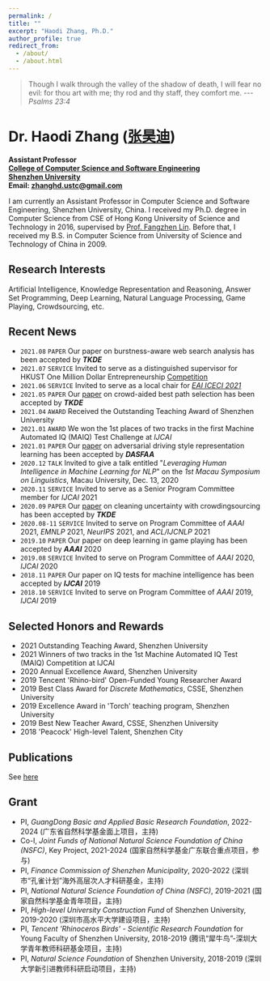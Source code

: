 ```yaml
---
permalink: /
title: ""
excerpt: "Haodi Zhang, Ph.D."
author_profile: true
redirect_from: 
  - /about/
  - /about.html
---
```



> Though I walk through the valley of the shadow of  death, I will fear no evil: for thou art with me; thy rod and thy staff, they comfort me. ---<cite>Psalms 23:4</cite>


Dr. Haodi Zhang ([张昊迪](http://csse.szu.edu.cn/cn/people5ef2.html?195315))
======
**Assistant Professor**<br>
**[College of Computer Science and Software Engineering](http://csse.szu.edu.cn/)**<br>
**[Shenzhen University](https://www.szu.edu.cn/)**<br>
**Email: [zhanghd.ustc@gmail.com](mailto:zhanghd.ustc@gmail.com)**



I am currently an Assistant Professor in Computer Science and Software Engineering, Shenzhen University, China. 
I received my Ph.D. degree in Computer Science from  CSE of Hong Kong University of Science and Technology in 2016, supervised by [Prof. Fangzhen Lin](https://www.cse.ust.hk/admin/people/faculty/profile/flin). Before that, I received my B.S. in Computer Science from University of Science and Technology of China in 2009.

Research Interests
------
Artificial Intelligence, Knowledge Representation and Reasoning, Answer Set Programming, Deep Learning, Natural Language Processing, Game Playing, Crowdsourcing, etc.

Recent News
------
* `2021.08` `PAPER` Our paper on burstness-aware web search analysis has been accepted by _**TKDE**_ 
* `2021.07` `SERVICE` Invited to serve as a distinguished supervisor for HKUST One Million Dollar Entrepreneurship [Competition](https://mp.weixin.qq.com/s/XFbXyrjN7QriaaXtfsDwzQ)
* `2021.06` `SERVICE` Invited to serve as a local chair for [_EAI ICECI 2021_](https://iceci-conference.eai-conferences.org/2021/call-for-papers/)
* `2021.05` `PAPER` Our [paper](https://ieeexplore.ieee.org/abstract/document/9428574) on crowd-aided best path selection has been accepted by _**TKDE**_ 
* `2021.04` `AWARD` Received the Outstanding Teaching Award of Shenzhen University
* `2021.01` `AWARD` We won the 1st places of two tracks in the first Machine Automated IQ (MAIQ) Test Challenge at _IJCAI_
* `2021.01` `PAPER` Our [paper](https://link.springer.com/chapter/10.1007%2F978-3-030-73194-6_33) on adversarial driving style representation learning has been accepted by _**DASFAA**_
* `2020.12` `TALK` Invited to give a talk entitled "_Leveraging Human Intelligence in Machine Learning for NLP_" on the _1st Macau Symposium on Linguistics_, Macau University, Dec. 13, 2020
* `2020.11` `SERVICE` Invited to serve as a Senior Program Committee member for _IJCAI_ 2021
* `2020.09` `PAPER` Our [paper](https://ieeexplore.ieee.org/document/9210063) on cleaning uncertainty with crowdingsourcing has been accepted by _**TKDE**_
* `2020.08-11` `SERVICE` Invited to serve on Program Committee of _AAAI_ 2021, _EMNLP_ 2021, _NeurIPS_ 2021, and _ACL/IJCNLP_ 2021
* `2019.10` `PAPER` Our paper on deep learning in game playing has been accepted by _**AAAI**_ 2020
* `2019.08` `SERVICE` Invited to serve on Program Committee of _AAAI_ 2020, _IJCAI_ 2020
* `2018.11` `PAPER` Our paper on IQ tests for machine intelligence has been accepted by _**IJCAI**_ 2019
* `2018.10` `SERVICE` Invited to serve on Program Committee of _AAAI_ 2019, _IJCAI_ 2019

Selected Honors and Rewards
------
* 2021 Outstanding Teaching Award, Shenzhen University
* 2021 Winners of two tracks in the 1st Machine Automated IQ Test (MAIQ) Competition at IJCAI 
* 2020 Annual Excellence Award, Shenzhen University
* 2019 Tencent 'Rhino-bird' Open-Funded Young Researcher Award
* 2019 Best Class Award for _Discrete Mathematics_, CSSE, Shenzhen University
* 2019 Excellence Award in 'Torch' teaching program, Shenzhen University
* 2019 Best New Teacher Award, CSSE, Shenzhen University
* 2018 'Peacock' High-level Talent, Shenzhen City


Publications
-----
See [here](publications#publist)


Grant
------
* PI, _GuangDong Basic and Applied Basic Research Foundation_, 2022-2024 (广东省自然科学基金面上项目，主持)
* Co-I, _Joint Funds of National Natural Science Foundation of China (NSFC)_, Key Project, 2021-2024 (国家自然科学基金广东联合重点项目，参与)
* PI, _Finance Commission of Shenzhen Municipality_, 2020-2022 (深圳市“孔雀计划”海外高层次人才科研基金，主持)
* PI, _National Natural Science Foundation of China (NSFC)_, 2019-2021 (国家自然科学基金青年项目，主持)
* PI, _High-level University Construction Fund_ of Shenzhen University, 2019-2020 (深圳市高水平大学建设项目，主持)
* PI, _Tencent 'Rhinoceros Birds' - Scientific Research Foundation_ for Young Faculty of Shenzhen University, 2018-2019 (腾讯“犀牛鸟”-深圳大学青年教师科研基金项目，主持)
* PI, _Natural Science Foundation_ of Shenzhen University, 2018-2019 (深圳大学新引进教师科研启动项目，主持)




